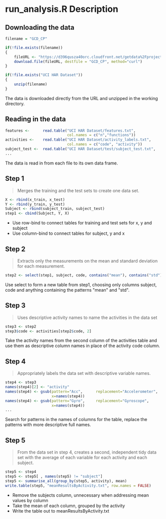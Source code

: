 # run_analysis.R Description

## Downloading the data
```R
filename = "GCD_CP"

if(!file.exists(filename))
{
    fileURL <- "https://d396qusza40orc.cloudfront.net/getdata%2Fprojectfiles%2FUCI%20HAR%20Dataset.zip"
    download.file(fileURL, destfile = "GCD_CP", method="curl")
}

if(!file.exists("UCI HAR Dataset"))
{
    unzip(filename) 
}
```

The data is downloaded directly from the URL and unzipped in the working directory.

## Reading in the data

```R
features <-      read.table("UCI HAR Dataset/features.txt",            
                            col.names = c("n","functions"))
activities <-    read.table("UCI HAR Dataset/activity_labels.txt",     
                            col.names = c("code", "activity"))
subject_test <-  read.table("UCI HAR Dataset/test/subject_test.txt",   
...
```
The data is read in from each file to its own data frame.

## Step 1
> Merges the training and the test sets to create one data set.
```R
X <- rbind(x_train, x_test)
Y <- rbind(y_train, y_test)
Subject <- rbind(subject_train, subject_test)
step1 <- cbind(Subject, Y, X)
```
* Use row-bind to connect tables for training and test sets for x, y and subject
* Use column-bind to connect tables for subject, y and x

## Step 2
> Extracts only the measurements on the mean and standard deviation for each measurement. 
```R
step2 <- select(step1, subject, code, contains("mean"), contains("std"))
```
Use select to form a new table from step1, choosing only columns subject, code and anything containing the patterns "mean" and "std".

## Step 3
> Uses descriptive activity names to name the activities in the data set
```R
step3 <- step2
step3$code <- activities[step2$code, 2] 
```
Take the activity names from the second column of the activities table and use them as descriptive column names in place of the activity code column.

## Step 4
> Appropriately labels the data set with descriptive variable names. 
```R
step4 <- step3
names(step4)[2] <- "activity"
names(step4) <- gsub(pattern="Acc",      replacement="Accelerometer", 
                     x=names(step4))
names(step4) <- gsub(pattern="Gyro",     replacement="Gyroscope",     
                     x=names(step4))
...
```
Search for patterns in the names of columns for the table, replace the patterns with more descriptive full names.

## Step 5
> From the data set in step 4, creates a second, independent tidy data set with the average of each variable for each activity and each subject.
```R
step5 <- step4
step5 <- step5[ , names(step5) != "subject"]
step5 <- summarise_all(group_by(step5, activity), mean)
write.table(step5, "meanResultsByActivity.txt", row.names = FALSE)
```
* Remove the subjects column, unnecessary when addressing mean values by column
* Take the mean of each column, grouped by the activity
* Write the table out to meanResultsByActivity.txt